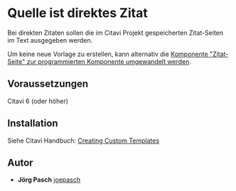 # Quelle ist direktes Zitat

Bei direkten Zitaten sollen die im Citavi Projekt gespeicherten Zitat-Seiten im Text ausgegeben werden.

Um keine neue Vorlage zu erstellen, kann alternativ die [Komponente "Zitat-Seite" zur programmierten Komponente umgewandelt werden](https://github.com/Citavi/C6-Citation-Style-Scripts/tree/master/Components/COT%20Other/COT015%20Output%20citation%20pages%20depending%20on%20citation%20page%20type).

## Voraussetzungen
Citavi 6 (oder höher)


## Installation
Siehe Citavi Handbuch: [Creating Custom Templates](http://www.citavi.com/creating_custom_templates)

## Autor

* **Jörg Pasch** [joepasch](https://github.com/joepasch)
